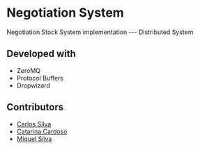 # Negotiation System
  Negotiation Stock System implementation --- Distributed System
  
 Developed with
 -------------------------
* ZeroMQ 
* Protocol Buffers
* Dropwizard

## Contributors

* [Carlos Silva](https://github.com/CarSilva)
* [Catarina Cardoso](https://github.com/catarinacardoso96)
* [Miguel Silva](https://github.com/MiguelSilva96)
